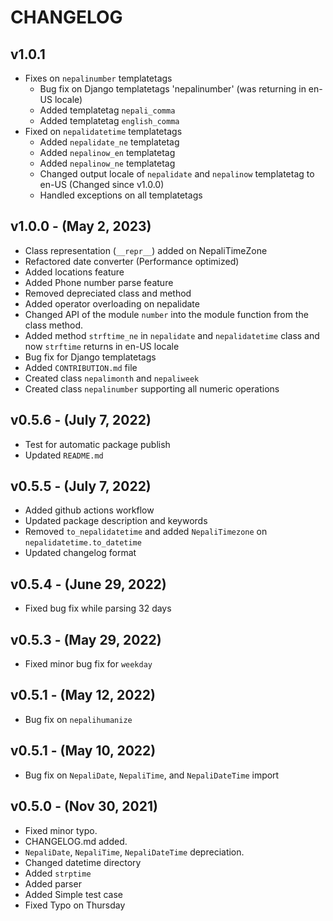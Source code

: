 # CHANGELOG

## v1.0.1
- Fixes on `nepalinumber` templatetags
    - Bug fix on Django templatetags 'nepalinumber' (was returning in en-US locale)
    - Added templatetag `nepali_comma`
    - Added templatetag `english_comma`
- Fixed on `nepalidatetime` templatetags
    - Added `nepalidate_ne` templatetag
    - Added `nepalinow_en` templatetag
    - Added `nepalinow_ne` templatetag
    - Changed output locale of `nepalidate` and `nepalinow` templatetag to en-US (Changed since v1.0.0)
    - Handled exceptions on all templatetags

## v1.0.0 - (May 2, 2023)
- Class representation (`__repr__`) added on NepaliTimeZone
- Refactored date converter (Performance optimized)
- Added locations feature
- Added Phone number parse feature
- Removed depreciated class and method
- Added operator overloading on nepalidate
- Changed API of the module `number` into the module function from the class method.
- Added method `strftime_ne` in `nepalidate` and `nepalidatetime` class and now `strftime` returns in en-US locale
- Bug fix for Django templatetags
- Added `CONTRIBUTION.md` file
- Created class `nepalimonth` and `nepaliweek`
- Created class `nepalinumber` supporting all numeric operations

## v0.5.6 - (July 7, 2022)
- Test for automatic package publish
- Updated `README.md`

## v0.5.5 - (July 7, 2022)
- Added github actions workflow
- Updated package description and keywords
- Removed `to_nepalidatetime` and added `NepaliTimezone` on `nepalidatetime.to_datetime`
- Updated changelog format

## v0.5.4 - (June 29, 2022)
- Fixed bug fix while parsing 32 days

## v0.5.3 - (May 29, 2022)
- Fixed minor bug fix for `weekday`

## v0.5.1 - (May 12, 2022)
- Bug fix on `nepalihumanize`

## v0.5.1 - (May 10, 2022)
- Bug fix on `NepaliDate`, `NepaliTime`, and `NepaliDateTime` import

## v0.5.0 - (Nov 30, 2021)
- Fixed minor typo.
- CHANGELOG.md added.
- `NepaliDate`, `NepaliTime`, `NepaliDateTime` depreciation.
- Changed datetime directory
- Added `strptime`
- Added parser
- Added Simple test case
- Fixed Typo on Thursday
